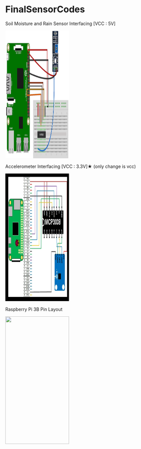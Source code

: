 # FinalSensorCodes
Soil Moisture and Rain Sensor Interfacing [VCC : 5V]

<img src="https://github.com/bineeth7/FinalSensorCodes/blob/main/SoilMoistureInterfacing.png" width="200" height="400" />


Accelerometer Interfacing [VCC : 3.3V]★ (only change is vcc)

<img src="https://github.com/bineeth7/FinalSensorCodes/blob/main/AccelerometerInterfacing.png" width="200" height="400" />


Raspberry Pi 3B Pin Layout

<img src="https://github.com/bineeth7/FinalSensoCodes/blob/main/raspi3bpinlayout.png" width="200" height="400" />
